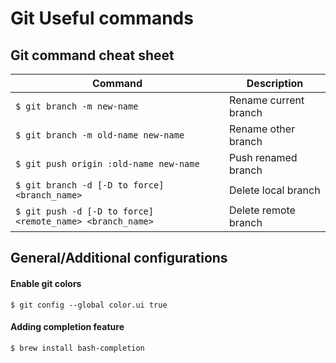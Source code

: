 # Git Useful commands

## Git command cheat sheet

Command | Description
------- | -----------
`$ git branch -m new-name` | Rename current branch
`$ git branch -m old-name new-name`| Rename other branch
`$ git push origin :old-name new-name` | Push renamed branch
`$ git branch -d [-D to force] <branch_name>` | Delete local branch
`$ git push -d [-D to force] <remote_name> <branch_name>`| Delete remote branch


## General/Additional configurations
#### Enable git colors
    $ git config --global color.ui true

#### Adding completion feature
    $ brew install bash-completion


